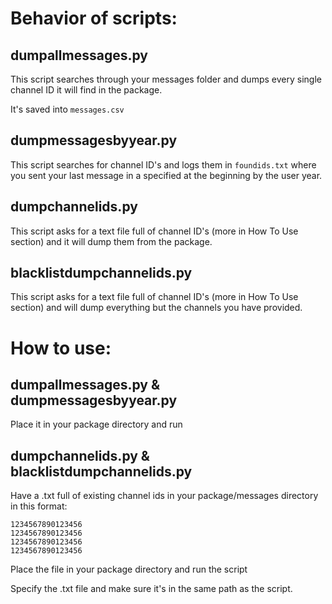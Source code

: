 # Behavior of scripts:
## dumpallmessages.py
This script searches through your messages folder and dumps every single channel ID it will find in the package.

It's saved into `messages.csv`

## dumpmessagesbyyear.py
This script searches for channel ID's and logs them in `foundids.txt` where you sent your last message in a specified at the beginning by the user year.

## dumpchannelids.py
This script asks for a text file full of channel ID's (more in How To Use section) and it will dump them from the package.

## blacklistdumpchannelids.py
This script asks for a text file full of channel ID's (more in How To Use section) and will dump everything but the channels you have provided.

# How to use:
## dumpallmessages.py & dumpmessagesbyyear.py
Place it in your package directory and run

## dumpchannelids.py & blacklistdumpchannelids.py
Have a .txt full of existing channel ids in your package/messages directory in this format:

```
1234567890123456
1234567890123456
1234567890123456
1234567890123456
```

Place the file in your package directory and run the script

Specify the .txt file and make sure it's in the same path as the script.
